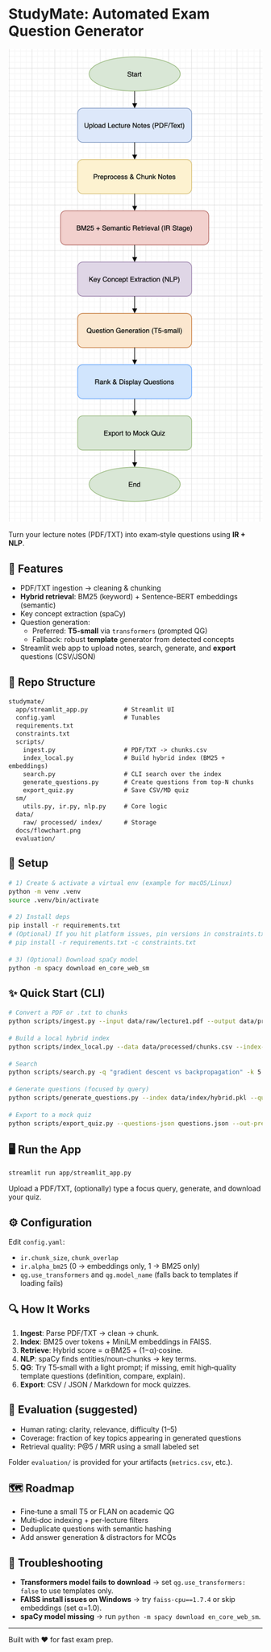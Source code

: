 # StudyMate: Automated Exam Question Generator

![Flowchart](docs/flowchart.png)

Turn your lecture notes (PDF/TXT) into exam‑style questions using **IR + NLP**.

## 🚀 Features
- PDF/TXT ingestion → cleaning & chunking
- **Hybrid retrieval**: BM25 (keyword) + Sentence-BERT embeddings (semantic)
- Key concept extraction (spaCy)
- Question generation:
  - Preferred: **T5‑small** via `transformers` (prompted QG)
  - Fallback: robust **template** generator from detected concepts
- Streamlit web app to upload notes, search, generate, and **export** questions (CSV/JSON)

## 📁 Repo Structure
```
studymate/
  app/streamlit_app.py          # Streamlit UI
  config.yaml                   # Tunables
  requirements.txt
  constraints.txt
  scripts/
    ingest.py                   # PDF/TXT -> chunks.csv
    index_local.py              # Build hybrid index (BM25 + embeddings)
    search.py                   # CLI search over the index
    generate_questions.py       # Create questions from top-N chunks
    export_quiz.py              # Save CSV/MD quiz
  sm/
    utils.py, ir.py, nlp.py     # Core logic
  data/
    raw/ processed/ index/      # Storage
  docs/flowchart.png
  evaluation/
```

## 🧰 Setup
```bash
# 1) Create & activate a virtual env (example for macOS/Linux)
python -m venv .venv
source .venv/bin/activate

# 2) Install deps
pip install -r requirements.txt
# (Optional) If you hit platform issues, pin versions in constraints.txt and pass: 
# pip install -r requirements.txt -c constraints.txt

# 3) (Optional) Download spaCy model
python -m spacy download en_core_web_sm
```

## ✨ Quick Start (CLI)
```bash
# Convert a PDF or .txt to chunks
python scripts/ingest.py --input data/raw/lecture1.pdf --output data/processed/chunks.csv

# Build a local hybrid index
python scripts/index_local.py --data data/processed/chunks.csv --index-dir data/index

# Search
python scripts/search.py -q "gradient descent vs backpropagation" -k 5

# Generate questions (focused by query)
python scripts/generate_questions.py --index data/index/hybrid.pkl --query "neural networks" --topn 8 > questions.json

# Export to a mock quiz
python scripts/export_quiz.py --questions-json questions.json --out-prefix data/processed/mock_quiz
```

## 🖥 Run the App
```bash
streamlit run app/streamlit_app.py
```
Upload a PDF/TXT, (optionally) type a focus query, generate, and download your quiz.

## ⚙️ Configuration
Edit `config.yaml`:
- `ir.chunk_size`, `chunk_overlap`
- `ir.alpha_bm25` (0 → embeddings only, 1 → BM25 only)
- `qg.use_transformers` and `qg.model_name` (falls back to templates if loading fails)

## 🔍 How It Works
1. **Ingest**: Parse PDF/TXT → clean → chunk.
2. **Index**: BM25 over tokens + MiniLM embeddings in FAISS.
3. **Retrieve**: Hybrid score = α·BM25 + (1−α)·cosine.
4. **NLP**: spaCy finds entities/noun-chunks → key terms.
5. **QG**: Try T5‑small with a light prompt; if missing, emit high‑quality template questions (definition, compare, explain).
6. **Export**: CSV / JSON / Markdown for mock quizzes.

## 🧪 Evaluation (suggested)
- Human rating: clarity, relevance, difficulty (1–5)
- Coverage: fraction of key topics appearing in generated questions
- Retrieval quality: P@5 / MRR using a small labeled set

Folder `evaluation/` is provided for your artifacts (`metrics.csv`, etc.).

## 🗺️ Roadmap
- Fine‑tune a small T5 or FLAN on academic QG
- Multi‑doc indexing + per‑lecture filters
- Deduplicate questions with semantic hashing
- Add answer generation & distractors for MCQs

## 🛟 Troubleshooting
- **Transformers model fails to download** → set `qg.use_transformers: false` to use templates only.
- **FAISS install issues on Windows** → try `faiss-cpu==1.7.4` or skip embeddings (set α=1.0).
- **spaCy model missing** → run `python -m spacy download en_core_web_sm`.

---
Built with ❤️ for fast exam prep.
